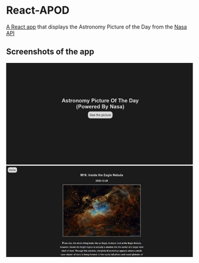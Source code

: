 # React-APOD

[A React app](https://pensive-kilby-66f940.netlify.app/) that displays the Astronomy Picture of the Day from the [Nasa API](https://api.nasa.gov/)

## Screenshots of the app

![img](https://github.com/Seifbarouni/React-APOD/blob/main/Screenshot1.PNG)
![img](https://github.com/Seifbarouni/React-APOD/blob/main/Screenshot2.PNG)
